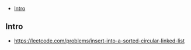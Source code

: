 - [Intro](#intro)

## Intro

- https://leetcode.com/problems/insert-into-a-sorted-circular-linked-list

